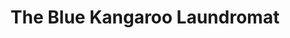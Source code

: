 ---
title: "The Blue Kangaroo Laundromat"
url: /milwaukee/the-blue-kangaroo-laundromat-west-greenfield-avenue/
shop: laundry
---